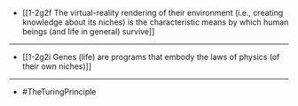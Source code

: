 - [[1-2g2f The virtual-reality rendering of their environment (i.e., creating knowledge about its niches) is the characteristic means by which human beings (and life in general) survive]]
---
- [[1-2g2i Genes (life) are programs that embody the laws of physics (of their own niches)]]
---
- #TheTuringPrinciple
